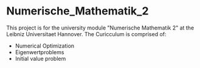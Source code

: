 # Numerische_Mathematik_2
This project is for the university module "Numerische Mathematik 2" at the Leibniz Universitaet Hannover.
The Curicculum is comprised of:
-   Numerical Optimization
-   Eigenwertproblems
-   Initial value problem
